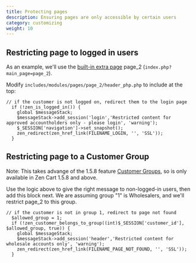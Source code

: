 ```yaml
---
title: Protecting pages 
description: Ensuring pages are only accessible by certain users 
category: customizing 
weight: 10
---
```


## Restricting page to logged in users

As an example, we'll use the [built-in extra page](/user/template/extra_pages/)  page_2 (`index.php?main_page=page_2`). 

Modify `includes/modules/pages/page_2/header_php.php` to include at the top: 

```
// if the customer is not logged on, redirect them to the login page
  if (!zen_is_logged_in()) {
    global $messageStack; 
    $messageStack->add_session('login','Restricted content for approved accountholders only - please login', 'warning'); 
    $_SESSION['navigation']->set_snapshot();
    zen_redirect(zen_href_link(FILENAME_LOGIN, '', 'SSL'));
  } 
```

## Restricting page to a Customer Group 

Note: This takes advange of the 1.5.8 feature [Customer Groups](/user/admin_pages/customers/customer_groups/), so is only available in Zen Cart 1.5.8 and above.

Use the logic above to give the right message to non-logged-in users, then add this block next.  We are assuming group "1" is Wholesalers, and we'll restrict page_2 to this group. 


```
// if the customer is not in group 1, redirect to page not found
  $allowed_group = 1; 
  if (!zen_customer_belongs_to_group((int)$_SESSION['customer_id'], $allowed_group, true)) {
    global $messageStack; 
    $messageStack->add_session('header','Restricted content for wholesale accounts only', 'warning'); 
    zen_redirect(zen_href_link(FILENAME_PAGE_NOT_FOUND, '', 'SSL'));
  } 
```
